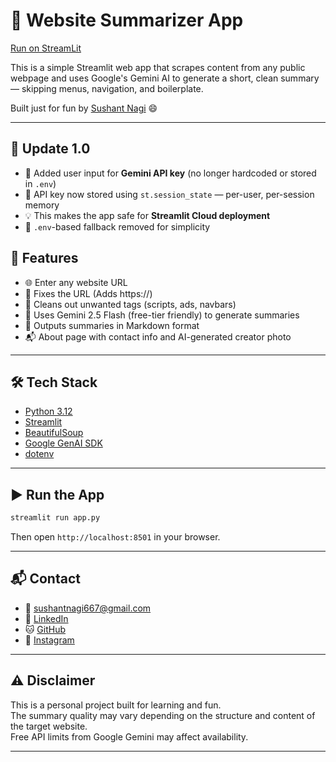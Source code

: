 # 🧠 Website Summarizer App

[Run on StreamLit](https://websitesummarizer-gemini.streamlit.app/)

This is a simple Streamlit web app that scrapes content from any public webpage and uses Google's Gemini AI to generate a short, clean summary — skipping menus, navigation, and boilerplate.

Built just for fun by [Sushant Nagi](https://instagram.com/sushant_nagi) 😄

---
## 🔄 Update 1.0

- 🔐 Added user input for **Gemini API key** (no longer hardcoded or stored in `.env`)
- 🧠 API key now stored using `st.session_state` — per-user, per-session memory
- 💡 This makes the app safe for **Streamlit Cloud deployment**
- 🧪 `.env`-based fallback removed for simplicity

## 🚀 Features

- 🌐 Enter any website URL
- 🔹 Fixes the URL (Adds https://)
- 🧽 Cleans out unwanted tags (scripts, ads, navbars)
- 🤖 Uses Gemini 2.5 Flash (free-tier friendly) to generate summaries
- 📄 Outputs summaries in Markdown format
- 📬 About page with contact info and AI-generated creator photo

---

## 🛠️ Tech Stack

- [Python 3.12](https://www.python.org/)
- [Streamlit](https://streamlit.io/)
- [BeautifulSoup](https://www.crummy.com/software/BeautifulSoup/)
- [Google GenAI SDK](https://ai.google.dev/)
- [dotenv](https://pypi.org/project/python-dotenv/)

---

## ▶️ Run the App

```bash
streamlit run app.py
```

Then open `http://localhost:8501` in your browser.

---

## 📬 Contact

- 📧 [sushantnagi667@gmail.com](mailto:sushantnagi667@gmail.com)
- 💼 [LinkedIn](https://linkedin.com/in/sushant_nagi)
- 🐱 [GitHub](https://github.com/sushantnagi)
- 📸 [Instagram](https://instagram.com/sushant_nagi)

---

## ⚠️ Disclaimer

This is a personal project built for learning and fun.  
The summary quality may vary depending on the structure and content of the target website.  
Free API limits from Google Gemini may affect availability.

---

